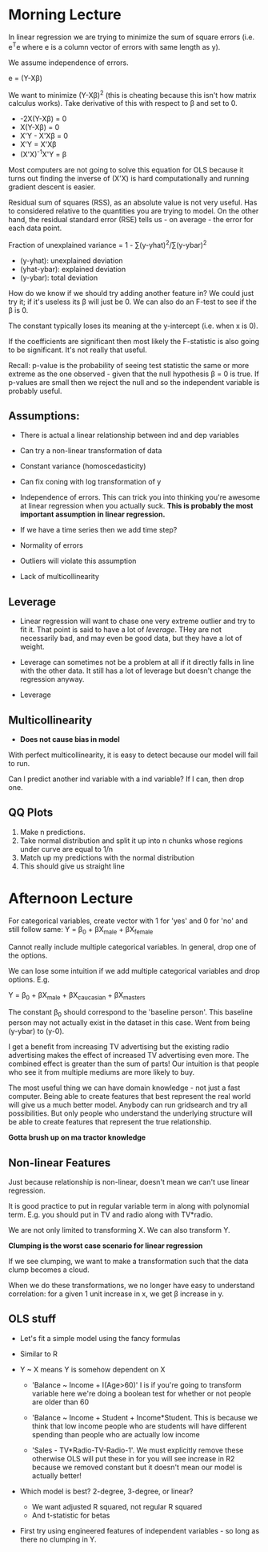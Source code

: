 # Morning Lecture

In linear regression we are trying to minimize the sum of square errors (i.e. e<sup>T</sup>e where e is a column vector of errors with same length as y).

We assume independence of errors.

e = (Y-Xβ)

We want to minimize (Y-Xβ)<sup>2</sup> (this is cheating because this isn't how matrix calculus works). Take derivative of this with respect to β and set to 0.

- -2X(Y-Xβ) = 0
- X(Y-Xβ) = 0
- X'Y - X'Xβ = 0
- X'Y = X'Xβ
- (X'X)<sup>-1</sup>X'Y = β

Most computers are not going to solve this equation for OLS because it turns out finding the inverse of (X'X) is hard computationally and running gradient descent is easier.

Residual sum of squares (RSS), as an absolute value is not very useful. Has to considered relative to the quantities you are trying to model. On the other hand, the residual standard error (RSE) tells us - on average - the error for each data point.

Fraction of unexplained variance = 1 - ∑(y-yhat)<sup>2</sup>/∑(y-ybar)<sup>2</sup>

 - (y-yhat): unexplained deviation
 - (yhat-ybar): explained deviation
 - (y-ybar): total deviation

How do we know if we should try adding another feature in? We could just try it; if it's useless its β will just be 0. We can also do an F-test to see if the β is 0.

The constant typically loses its meaning at the y-intercept (i.e. when x is 0).

If the coefficients are significant then most likely the F-statistic is also going to be significant. It's not really that useful.

Recall: p-value is the probability of seeing test statistic the same or more extreme as the one observed - given that the null hypothesis β = 0 is true. If p-values are small then we reject the null and so the independent variable is probably useful.

## Assumptions:

 - There is actual a linear relationship between ind and dep variables
  * Can try a non-linear transformation of data


 - Constant variance (homoscedasticity)
  * Can fix coning with log transformation of y


 - Independence of errors. This can trick you into thinking you're awesome at linear regression when you actually suck. __This is probably the most important assumption in linear regression.__
  * If we have a time series then we add time step?


 - Normality of errors
  * Outliers will violate this assumption


 - Lack of multicollinearity


## Leverage
 - Linear regression will want to chase one very extreme outlier and try to fit it. That point is said to have a lot of _leverage_. THey are not necessarily bad, and may even be good data, but they have a lot of weight.

 - Leverage can sometimes not be a problem at all if it directly falls in line with the other data. It still has a lot of leverage but doesn't change the regression anyway.

 - Leverage

## Multicollinearity
 - __Does not cause bias in model__

With perfect multicollinearity, it is easy to detect because our model will fail to run.

Can I predict another ind variable with a ind variable? If I can, then drop one.

## QQ Plots
 1. Make n predictions.
 2. Take normal distribution and split it up into n chunks whose regions under curve are equal to 1/n
 3. Match up my predictions with the normal distribution
 4. This should give us straight line

# Afternoon Lecture

For categorical variables, create vector with 1 for 'yes' and 0 for 'no' and still follow same: Y = β<sub>0</sub> + βX<sub>male</sub> + βX<sub>female</sub>

Cannot really include multiple categorical variables. In general, drop one of the options.

We can lose some intuition if we add multiple categorical variables and drop options. E.g.

Y = β<sub>0</sub> + βX<sub>male</sub> + βX<sub>caucasian</sub> + βX<sub>masters</sub>

The constant β<sub>0</sub> should correspond to the 'baseline person'. This baseline person may not actually exist in the dataset in this case. Went from being (y-ybar) to (y-0).

I get a benefit from increasing TV advertising but the existing radio advertising makes the effect of increased TV advertising even more. The combined effect is greater than the sum of parts! Our intuition is that people who see it from multiple mediums are more likely to buy.

The most useful thing we can have domain knowledge - not just a fast computer. Being able to create features that best represent the real world will give us a much better model. Anybody can run gridsearch and try all possibilities. But only people who understand the underlying structure will be able to create features that represent the true relationship.

__Gotta brush up on ma tractor knowledge__

## Non-linear Features

Just because relationship is non-linear, doesn't mean we can't use linear regression.

It is good practice to put in regular variable term in along with polynomial term. E.g. you should put in TV and radio along with TV\*radio.

We are not only limited to transforming X. We can also transform Y.

__Clumping is the worst case scenario for linear regression__

If we see clumping, we want to make a transformation such that the data clump becomes a cloud.

When we do these transformations, we no longer have easy to understand correlation: for a given 1 unit increase in x, we get β increase in y.

## OLS stuff

- Let's fit a simple model using the fancy formulas

- Similar to R

- Y ~ X means Y is somehow dependent on X
    * 'Balance ~ Income + I(Age>60)' I is if you're going to transform variable here we're doing a boolean test for whether or not people are older than 60

    * 'Balance ~ Income + Student + Income*Student. This is because we think that low income people who are students will have different spending than people who are actually low income

    * 'Sales - TV*Radio-TV-Radio-1'. We must explicitly remove these otherwise OLS will put these in for you will see increase in R2 because we removed constant but it doesn't mean our model is actually better!

- Which model is best? 2-degree, 3-degree, or linear?
    * We want adjusted R squared, not regular R squared
    * And t-statistic for betas


- First try using engineered features of independent variables - so long as there no clumping in Y.

